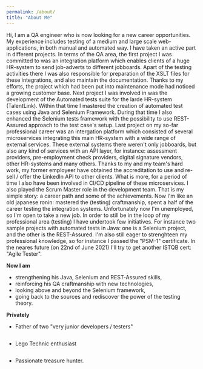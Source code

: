 ```yaml
---
permalink: /about/
title: "About Me"
---
```


Hi, I am a QA engineer who is now looking for a new career opportunities. My experience includes testing of a medium and large scale web-applications, in both manual and automated way. I have taken an active part in different projects. In terms of the QA area, the first project I was committed to was an integration platform which enables clients of a huge HR-system to send job-adverts to different jobboards. Apart of the testing activities there I was also responsible for preparation of the XSLT files for these integrations, and also maintain the documentation. Thanks to my efforts, the project which had been put into maintenance mode had noticed a growing customer base.
Next project I was involved in was the development of the Automated tests suite for the larde HR-system (TalentLink). Within that time I mastered the creation of automated test cases using Java and Selenium Framework. During that time I also enhanced the Selenium tests framework with the possibility to use REST-Assured approach to the test case's setup.
Last project on my so-far professional career was an intergation platform which consisted of several microservices integrating this main HR-system with a wide range of external services. These external systems there weren't only jobboards, but also any kind of services with an API layer, for instance: assessment providers, pre-employment check providers, digital signature vendors, other HR-systems and many others. Thanks to my and my team's hard work, my former employeer have obtained the accreditation to use and re-sell / offer the LinkedIn API to other clients. What is more, for a period of time I also have been involved in CI/CD pipeline of these microservices. I also played the Scrum Master role in the development team.
That is my simple story: a career path and some of the achievements.
Now I'm like an old japanese ronin: mastered the (testing) craftmanship, spent a half of the career testing the integration systems. Unfortunately now I'm unemployed, so I'm open to take a new job. 
In order to still be in the loop of my professional area (testing) I have undertook few initiatives. For instance two sample projects with automated tests in Java: one is a Selenium project, and the other is the REST-Assured. I'm also still eager to strenghteen my professional knowledge, so for instance I passed the "PSM-1" certificate. In the neares future (on 22nd of June 2021) I'll try to get another ISTQB cert: "Agile Tester". 


**Now I am**
* strengthening his Java, Selenium and REST-Assured skills, 
* reinforcing his QA craftmanship with new technologies, 
* looking above and beyond the Selenium framework,
* going back to the sources and rediscover the power of the testing theory.

**Privately** 
* Father of two "very junior developers / testers"

<img src="{{ site.url }}{{ site.baseurl }}/assets/images/oni.png" alt="">

* Lego Technic enthusiast 

<img src="{{ site.url }}{{ site.baseurl }}/assets/images/Mark_4.png" alt="">

* Passionate treasure hunter.

<img src="{{ site.url }}{{ site.baseurl }}/assets/images/lego _metal_detectorist.jpeg" alt="">
